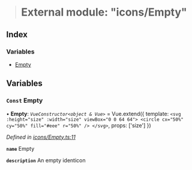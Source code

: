 > # External module: "icons/Empty"

## Index

### Variables

* [Empty](_icons_empty_.md#const-empty)

## Variables

### `Const` Empty

• **Empty**: *`VueConstructor<object & Vue>`* =  Vue.extend({
  template: `
    <svg :height="size" :width="size" viewBox="0 0 64 64">
      <circle cx="50%" cy="50%" fill="#eee" r="50%" />
    </svg>
  `,
  props: ['size']
})

*Defined in [icons/Empty.ts:11](https://github.com/polkadot-js/ui/blob/a5dde02/packages/vue-identicon/src/icons/Empty.ts#L11)*

**`name`** Empty

**`description`** An empty identicon